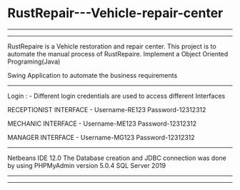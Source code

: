 # RustRepair---Vehicle-repair-center

------------------------------------------------------------------------------------
------------------------------------------------------------------------------------

RustRepaire is a Vehicle restoration and repair center. This project is to automate the manual process of RustRepaire. Implement a Object Oriented Programing(Java) 

Swing Application to automate the business requirements

------------------------------------------------------------------------------------


Login : - Different login credentials are used to access different Interfaces

RECEPTIONIST INTERFACE -
Username-RE123
Password-12312312

MECHANIC INTERFACE -
Username-ME123
Password-12312312

MANAGER INTERFACE -
Username-MG123
Password-12312312

-------------------------------------------------------------------------------------

Netbeans IDE 12.0 
The Database creation and JDBC connection was done by using PHPMyAdmin version 5.0.4
SQL Server 2019

------------------------------------------------------------------------------------
------------------------------------------------------------------------------------
